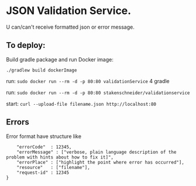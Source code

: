 # JSON Validation Service.
U can/can't receive formatted json or error message.

## To deploy:
Build gradle package and run Docker image:

`./gradlew build dockerImage`

run: `sudo docker run --rm -d -p 80:80 validationService` 4 gradle

run: `sudo docker run --rm -d -p 80:80 stakenschneider/validationservice`

start: `curl --upload-file filename.json http://localhost:80`

## Errors
Error format have structure like

```{
    "errorCode"  : 12345,
    "errorMessage" : ["verbose, plain language description of the problem with hints about how to fix it]",
    "errorPlace" : ["highlight the point where error has occurred"],
    "resource"   : ["filename"],
    "request-id" : 12345
}
